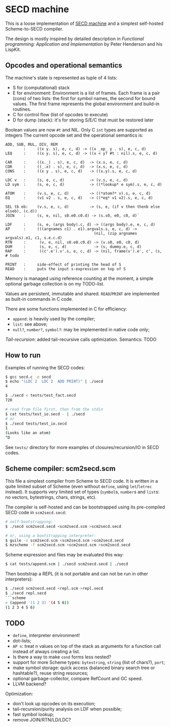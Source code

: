 SECD machine
============

This is a loose implementation of [SECD machine](http://en.wikipedia.org/wiki/SECD) and a simplest self-hosted Scheme-to-SECD compiler.

The design is mostly inspired by detailed description in _Functional programming: Application and Implementation_ by Peter Henderson and his LispKit.

Opcodes and operational semantics
---------------------------------

The machine's state is represented as tuple of 4 lists:
* S for (computational) stack
* E for environment:
        Environment is a list of frames.
        Each frame is a pair (cons) of two lists:
            the first for symbol names,
            the second for bound values.
        The first frame represents the global environment and build-in routines.
* C for control flow (list of opcodes to execute)
* D for dump (stack): it's for storing S/E/C that must be restored later

Boolean values are now `#t` and NIL.
Only C `int` types are supported as integers
The current opcode set and the operational semantics is:

    ADD, SUB, MUL, DIV, REM
            :     ((x y. s), e, c, d) -> ((x _op_ y . s), e, c, d)
    LEQ     :     ((x y. s), e, c, d) -> ((x < y? #t : nil).s, e, c, d)

    CAR     :     ((x._) . s), e, c, d)  -> (x.s, e, c, d)
    CDR     :     ((_.x) . s), e, c, d)  -> (x.s, e, c, d)
    CONS    :     ((x y . s), e, c, d)   -> ((x.y).s, e, c, d)

    LDC v   :     (s, e, c, d)           -> (v.s, e, c, d)
    LD sym  :     (s, e, c, d)           -> ((*lookup* e sym).s, e, c, d)

    ATOM    :     (v.s, e, c, d)         -> ((*atom?* v).s, e, c, d)
    EQ      :     (v1 v2 . s, e, c, d)   -> ((*eq* v1 v2).s, e, c, d)

    SEL tb eb:    (v.s, e, c, d)         -> (s, e, (if v then thenb else elseb), (c.d))
    JOIN    :     (s, e, nil, s0.e0.c0.d) -> (s.s0, e0, c0, d)`

    LDF     :     (s, e, (args body).c, d) -> ((args body).e, e, c, d)
    AP      :     (((argnames c1) . e1).argvals.s, e, c, d) ->
                                           (nil, (zip argnames argvals).e1, c1, s.e.c.d)
    RTN     :      (v, e, nil, s0.e0.c0.d) -> (v.s0, e0, c0, d)
    DUM     :      (s, e, c, d)            -> (s, dummy.e, c, d)
    RAP     :      ((c'.e').v'.s, e, c, d) -> (nil, frame(v').e', c', (s, # todo

    PRINT   :     side-effect of printing the head of S
    READ    :     puts the input s-expression on top of S

Memory is managed using reference counting at the moment, a simple optional garbage collection is on my TODO-list.

Values are persistent, immutable and shared.
`READ`/`PRINT` are implemented as built-in commands in C code.

There are some functions implemented in C for efficiency:
- `append`: is heavily used by the compiler;
- `list`: see above;
- `null?`, `number?`, `symbol?`: may be implemented in native code only;

*Tail-recursion*: added tail-recursive calls optimization. Semantics: TODO

How to run
----------

Examples of running the SECD codes:

```bash
$ gcc secd.c -o secd
$ echo "(LDC 2  LDC 2  ADD PRINT)" | ./secd
4

$ ./secd < tests/test_fact.secd
720

# read from file first, then from the stdin
$ cat tests/test_io.secd - | ./secd
# or
$ ./secd tests/test_io.secd
1
(Looks like an atom)
^D
```

See `tests/` directory for more examples of closures/recursion/IO in SECD codes.


Scheme compiler: scm2secd.scm
-----------------------------

This file a simplest compiler from Scheme to SECD code. It is written in a quite limited subset of Scheme (even without `define`, using `let`/`letrec` instead). It supports very limited set of types (`symbol`s, `number`s and `list`s: no vectors, bytestrings, chars, strings, etc).

The compiler is self-hosted and can be bootstrapped using its pre-compiled SECD code in `scm2secd.secd`:

```bash
# self-bootstrapping:
$ ./secd scm2secd.secd <scm2secd.scm >scm2secd.secd

# or, using a bootstrapping interpreter:
$ guile -s scm2secd.scm <scm2secd.scm >scm2secd.secd
$ mzscheme -f scm2secd.scm <scm2secd.scm >scm2secd.secd
```

Scheme expression and files may be evaluated this way:
```bash
$ cat tests/append.scm | ./secd scm2secd.secd | ./secd
```

Then bootstrap a REPL (it is not portable and can not be run in other interpreters):
```bash
$ ./secd scm2secd.secd <repl.scm >repl.secd
$ ./secd repl.secd
```scheme
> (append '(1 2 3) '(4 5 6))
(1 2 3 4 5 6)
```

TODO
----
- `define`, interpreter environment!
- dot-lists;
- `AP n`: treat n values on top of the stack as arguments for a function call instead of always creating a list.
- Is there a way to make `cond` forms less nested?
- support for more Scheme types: `bytestring`, `string` (list of chars?), `port`;
- make symbol storage: quick access (balanced binary search tree or hashtable?), reuse string resources;
- optional garbage-collector, compare RefCount and GC speed.
- LLVM backend?

Optimization:
- don't look up opcodes on its execution;
- tail-recursion/purity analysis on LDF when possible;
- fast symbol lookup;
- remove JOIN/RTN/LD/LDC?

